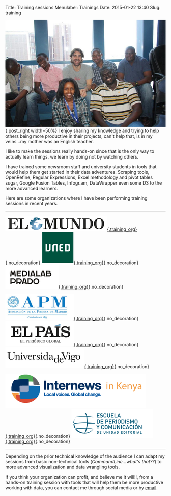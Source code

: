 Title: Training sessions
Menulabel: Trainings
Date: 2015-01-22 13:40
Slug: training

![Training in Nairobi](/images/trainings/training_group.jpg){.post_right width=50%} I enjoy sharing my knowledge and trying to help others being more productive in their projects, can't help that, is in my veins...my mother was an English teacher.

I like to make the sessions really hands-on since that is the only way to actually learn things, we learn by doing not by watching others.

I have trained some newsroom staff and university students in tools that would help them get started in their data adventures. Scraping tools, OpenRefine, Regular Expressions, Excel methodology and pivot tables sugar, Google Fusion Tables, Infogr.am, DataWrapper even some D3 to the more advanced learners.

Here are some organizations where I have been performing training sessions in recent years.

<div class="clear_float"></div>

***

[![El Mundo](/images/trainings/elmundo.png){.training_org}](http://www.elmundo.es){.no_decoration}
[![Uned](/images/trainings/uned.png){.training_org}](http://www.uned.es){.no_decoration}
[![grupo de periodismo de datos medialab](/images/trainings/medialab.png){.training_org}](http://medialab-prado.es/article/periodismo_de_datos_-_grupo_de_trabajo){.no_decoration}

[![Asociación de prensa de Madrid](/images/trainings/apm.png){.training_org}](http://www.apmadrid.es/){.no_decoration}
[![El País](/images/trainings/elpais.png){.training_org}](http://elpais.com/){.no_decoration}
[![Universidad de Vigo](/images/trainings/uvigo.png){.training_org}](){.no_decoration}

[![Internews Kenya](/images/trainings/internewske.png){.training_org}](http://internewskenya.org/){.no_decoration}
[![master de investigación unidad editorial](/images/trainings/master.png){.training_org}](http://www.escuelaunidadeditorial.es/master-periodismo-de-investigacion.html){.no_decoration}


***

Depending on the prior technical knowledge of the audience I can adapt my sessions from basic non-technical tools (_CommandLine...what's that??_) to more advanced visualization and data wrangling tools.

If you think your organization can profit, and believe me it will!!, from a hands-on training session with tools that will help them be more productive working with data, you can contact me through social media or by [email](mailto:juan.elosua@gmail.com)




